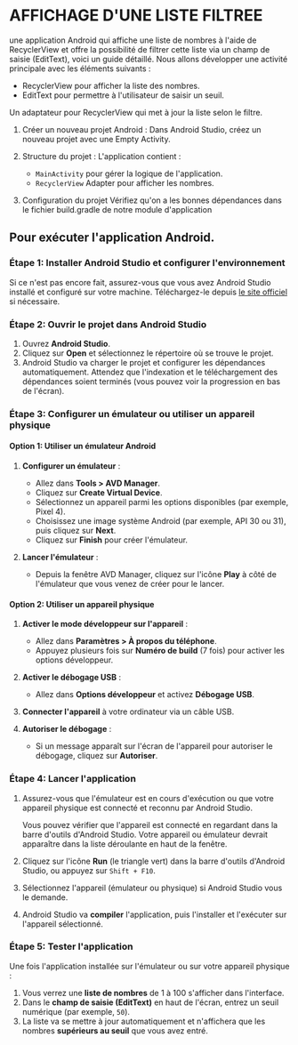 # AFFICHAGE D'UNE LISTE FILTREE

une application Android qui affiche une liste de nombres à l'aide de RecyclerView et offre la possibilité de filtrer cette liste via un champ de saisie (EditText), voici un guide détaillé. Nous allons développer une activité principale avec les éléments suivants :
- RecyclerView pour afficher la liste des nombres.
- EditText pour permettre à l'utilisateur de saisir un seuil.

Un adaptateur pour RecyclerView qui met à jour la liste selon le filtre.
1. Créer un nouveau projet Android :
Dans Android Studio, créez un nouveau projet avec une Empty Activity.

2. Structure du projet :
L'application contient :
    - `MainActivity` pour gérer la logique de l'application.
    - `RecyclerView` Adapter pour afficher les nombres.

3. Configuration du projet
Vérifiez qu'on a les bonnes dépendances dans le fichier build.gradle de notre module d'application


## Pour exécuter l'application Android.

### Étape 1: Installer Android Studio et configurer l'environnement

Si ce n'est pas encore fait, assurez-vous que vous avez Android Studio installé et configuré sur votre machine. Téléchargez-le depuis [le site officiel](https://developer.android.com/studio) si nécessaire.

### Étape 2: Ouvrir le projet dans Android Studio

1. Ouvrez **Android Studio**.
2. Cliquez sur **Open** et sélectionnez le répertoire où se trouve le projet.
3. Android Studio va charger le projet et configurer les dépendances automatiquement. Attendez que l'indexation et le téléchargement des dépendances soient terminés (vous pouvez voir la progression en bas de l'écran).

### Étape 3: Configurer un émulateur ou utiliser un appareil physique

#### Option 1: Utiliser un émulateur Android

1. **Configurer un émulateur** :
   - Allez dans **Tools > AVD Manager**.
   - Cliquez sur **Create Virtual Device**.
   - Sélectionnez un appareil parmi les options disponibles (par exemple, Pixel 4).
   - Choisissez une image système Android (par exemple, API 30 ou 31), puis cliquez sur **Next**.
   - Cliquez sur **Finish** pour créer l'émulateur.

2. **Lancer l'émulateur** :
   - Depuis la fenêtre AVD Manager, cliquez sur l'icône **Play** à côté de l'émulateur que vous venez de créer pour le lancer.

#### Option 2: Utiliser un appareil physique

1. **Activer le mode développeur sur l'appareil** :
   - Allez dans **Paramètres > À propos du téléphone**.
   - Appuyez plusieurs fois sur **Numéro de build** (7 fois) pour activer les options développeur.

2. **Activer le débogage USB** :
   - Allez dans **Options développeur** et activez **Débogage USB**.

3. **Connecter l'appareil** à votre ordinateur via un câble USB.

4. **Autoriser le débogage** :
   - Si un message apparaît sur l'écran de l'appareil pour autoriser le débogage, cliquez sur **Autoriser**.

### Étape 4: Lancer l'application

1. Assurez-vous que l'émulateur est en cours d'exécution ou que votre appareil physique est connecté et reconnu par Android Studio.
   
   Vous pouvez vérifier que l'appareil est connecté en regardant dans la barre d'outils d'Android Studio. Votre appareil ou émulateur devrait apparaître dans la liste déroulante en haut de la fenêtre.

2. Cliquez sur l'icône **Run** (le triangle vert) dans la barre d'outils d'Android Studio, ou appuyez sur `Shift + F10`.

3. Sélectionnez l'appareil (émulateur ou physique) si Android Studio vous le demande.

4. Android Studio va **compiler** l'application, puis l'installer et l'exécuter sur l'appareil sélectionné.

### Étape 5: Tester l'application

Une fois l'application installée sur l'émulateur ou sur votre appareil physique :
1. Vous verrez une **liste de nombres** de 1 à 100 s'afficher dans l'interface.
2. Dans le **champ de saisie (EditText)** en haut de l'écran, entrez un seuil numérique (par exemple, `50`).
3. La liste va se mettre à jour automatiquement et n'affichera que les nombres **supérieurs au seuil** que vous avez entré.
